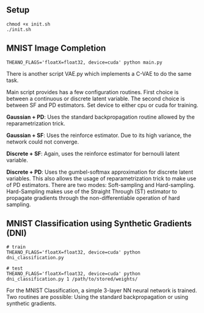## Setup
```
chmod +x init.sh
./init.sh
```
## MNIST Image Completion
```
THEANO_FLAGS='floatX=float32, device=cuda' python main.py
```

There is another script VAE.py which implements a C-VAE to do the same task.

Main script provides has a few configuration routines. First choice is between a continuous or discrete latent variable. The second choice is between SF and PD estimators. Set device to either cpu or cuda for training.

**Gaussian + PD**: Uses the standard backpropagation routine allowed by the reparametrization trick.

**Gaussian + SF**: Uses the reinforce estimator. Due to its high variance, the network could not converge.

**Discrete + SF**: Again, uses the reinforce estimator for bernoulli latent variable.

**Discrete + PD**: Uses the gumbel-softmax approximation for discrete latent variables. This also allows the usage of reparametrization trick to make use of PD estimators. There are two modes: Soft-sampling and Hard-sampling. Hard-Sampling makes use of the Straight Through (ST) estimator to propagate gradients through the non-differentiable operation of hard sampling.

## MNIST Classification using Synthetic Gradients (DNI)
```
# train
THEANO_FLAGS='floatX=float32, device=cuda' python dni_classification.py

# test
THEANO_FLAGS='floatX=float32, device=cuda' python dni_classification.py 1 /path/to/stored/weights/
```

For the MNIST Classification, a simple 3-layer NN neural network is trained. Two routines are possible: Using the standard backpropagation or using synthetic gradients.